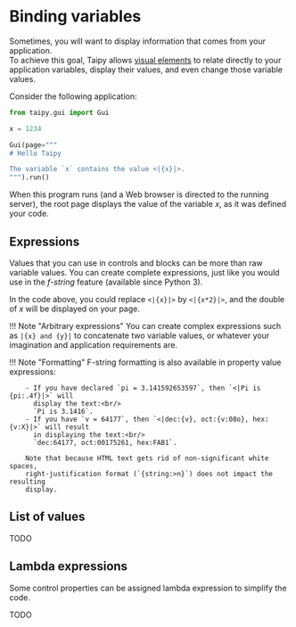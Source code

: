 # Binding variables

Sometimes, you will want to display information that comes from your application.<br/>
To achieve this goal, Taipy allows [visual elements](viselements/index.md)
to relate directly to your application variables, display their values, and even
change those variable values.

Consider the following application:

```py linenums="1"
from taipy.gui import Gui

x = 1234

Gui(page="""
# Hello Taipy

The variable `x` contains the value <|{x}|>.
""").run()
```

When this program runs (and a Web browser is directed to the running server), the
root page displays the value of the variable _x_, as it was defined your code.

## Expressions

Values that you can use in controls and blocks can be more than raw variable values.
You can create complete expressions, just like you would use
in the _f-string_ feature (available since Python 3).

In the code above, you could replace `<|{x}|>` by `<|{x*2}|>`, and the double of _x_
will be displayed on your page.

!!! Note "Arbitrary expressions"
        You can create complex expressions such as `|{x} and {y}|` to concatenate
        two variable values, or whatever your imagination and application requirements are.

!!! Note "Formatting"
        F-string formatting is also available in property value expressions:

        - If you have declared `pi = 3.141592653597`, then `<|Pi is {pi:.4f}|>` will
          display the text:<br/>
          `Pi is 3.1416`.
        - If you have `v = 64177`, then `<|dec:{v}, oct:{v:08o}, hex:{v:X}|>` will result
          in displaying the text:<br/>
          `dec:64177, oct:00175261, hex:FAB1`.

        Note that because HTML text gets rid of non-significant white spaces,
        right-justification format (`{string:>n}`) does not impact the resulting
        display.

## List of values

TODO

## Lambda expressions

Some control properties can be assigned lambda expression to simplify the
code.

TODO

